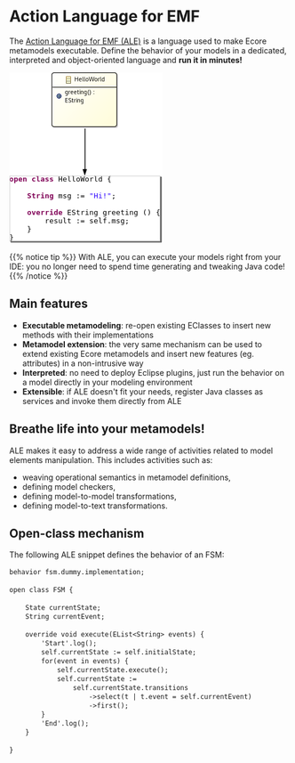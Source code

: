 # Action Language for EMF

The [Action Language for EMF (ALE)](https://github.com/gemoc/ale-lang) is a language used to make Ecore metamodels executable. Define the behavior of your models in a dedicated, interpreted and object-oriented language and **run it in minutes!**

![ALE allows to weave behavior into Ecore models](images/overview.png)

{{% notice tip %}}
With ALE, you can execute your models right from your IDE: you no longer need to spend time generating and tweaking Java code!
{{% /notice %}}

## Main features
 * **Executable metamodeling**: re-open existing EClasses to insert new methods with their implementations
 * **Metamodel extension**: the very same mechanism can be used to extend existing Ecore metamodels and insert new features (eg. attributes) in a non-intrusive way
 * **Interpreted**: no need to deploy Eclipse plugins, just run the behavior on a model directly in your modeling environment
 * **Extensible**: if ALE doesn't fit your needs, register Java classes as services and invoke them directly from ALE

## Breathe life into your metamodels!

ALE makes it easy to address a wide range of activities related to model elements manipulation. This includes activities such as:
 * weaving operational semantics in metamodel definitions,
 * defining model checkers,
 * defining model-to-model transformations,
 * defining model-to-text transformations.


## Open-class mechanism

The following ALE snippet defines the behavior of an FSM:
```
behavior fsm.dummy.implementation;

open class FSM {

    State currentState;
    String currentEvent;

    override void execute(EList<String> events) {
        'Start'.log();
        self.currentState := self.initialState;
        for(event in events) {
            self.currentState.execute();
            self.currentState :=
                self.currentState.transitions
                    ->select(t | t.event = self.currentEvent)
                    ->first();
        }
        'End'.log();
    }

}
```
